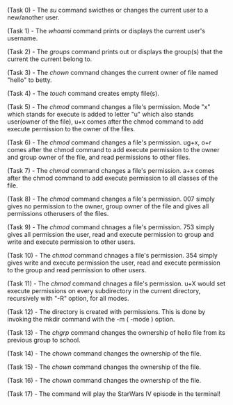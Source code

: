 (Task 0) - The *su* command swicthes or changes the current user to a new/another user.

(Task 1) - The *whoami* command  prints or displays the current user's username.

(Task 2) - The *groups* command prints out or displays the group(s) that the current the current belong  to.

(Task 3) - The *chown* command changes the current owner of file named "hello" to betty.

(Task 4) - The *touch* command creates empty file(s).

(Task 5) - The *chmod* command changes a file's permission. Mode "x" which stands for execute is added to letter "u" which also stands user(owner of the file), u+x comes after the chmod command to add execute permission to the owner of the files.

(Task 6) - The *chmod* command changes a file's permission. ug+x, o+r comes after the chmod command to add execute permission to the owner and group owner of the file, and read permissions to other files.

(Task 7) - The *chmod* command changes a file's permission. a+x comes after the chmod command to add execute permission to all classes of the file.

(Task 8) - The *chmod* command changes a file's permission. 007 simply gives no permission to the owner, group owner of the file and gives all permissions otherusers of the files.

(Task 9) - The *chmod* command chnages a file's permission. 753 simply gives all permission the user, read and execute permission to group and write and execute permission to other users.

(Task 10) - The *chmod* command chnages a file's permission. 354 simply gives write and execute permission the user, read and execute permission to the group and read permission to other users.

(Task 11) - The *chmod* command chnages a file's permission. u+X would set execute permissions on every subdirectory in the current directory, recursively with "-R" option, for all modes.

(Task 12) - The directory is created with permissions. This is done by invoking the mkdir command with the -m ( -mode ) option.

(Task 13) - The *chgrp* command changes the ownership of hello file from its previous group to school.

(Task 14) - The *chown* command changes the ownership of the file. 

(Task 15) - The *chown* command changes the ownership of the file.
 
(Task 16) - The *chown* command changes the ownership of the file.
 
(Task 17) - The command will play the StarWars IV episode in the terminal!
